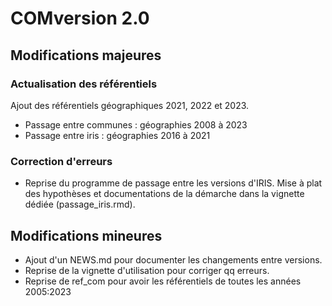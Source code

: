 # COMversion 2.0

## Modifications majeures
### Actualisation des référentiels
Ajout des référentiels géographiques 2021, 2022 et 2023.

* Passage entre communes : géographies 2008 à 2023
* Passage entre iris : géographies 2016 à 2021


### Correction d'erreurs
* Reprise du programme de passage entre les versions d'IRIS. Mise à
  plat des hypothèses et documentations de la démarche dans la
  vignette dédiée (passage_iris.rmd).

## Modifications mineures
* Ajout d'un NEWS.md pour documenter les changements entre versions.
* Reprise de la vignette d'utilisation pour corriger qq erreurs.
* Reprise de ref_com pour avoir les référentiels de toutes les années 2005:2023




